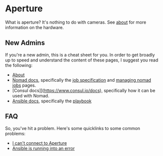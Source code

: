 # Aperture

What is aperture? It's nothing to do with cameras. See [about](about.md) for more information on the hardware.

## New Admins

If you're a new admin, this is a cheat sheet for you. In order to get broadly up to speed and understand the content of
these pages, I suggest you read the following:

- [About](about.md)
- [Nomad docs](https://www.nomadproject.io/docs/), specifically the [job specification](https://developer.hashicorp.com/nomad/docs/job-specification)
and [managing nomad jobs](https://developer.hashicorp.com/nomad/tutorials/manage-jobs) pages.
- [Consul docs]](https://www.consul.io/docs), specifically how it can be used with Nomad.
- [Ansible docs](https://docs.ansible.com/ansible/latest/index.html), specifically the [playbook](https://docs.ansible.com/ansible/latest/user_guide/playbooks.html)

## FAQ

So, you've hit a problem. Here's some quicklinks to some common problems:

- [I can't connect to Aperture](vpn.md)
- [Ansible is running into an error](ansible.md#common-errors)
